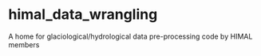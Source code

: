 # himal_data_wrangling
A home for glaciological/hydrological data pre-processing code by HIMAL members 
